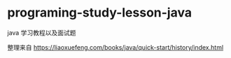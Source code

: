 # programing-study-lesson-java

java 学习教程以及面试题

整理来自  https://liaoxuefeng.com/books/java/quick-start/history/index.html